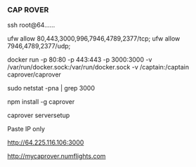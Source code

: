 ### CAP ROVER

ssh root@64......

ufw allow 80,443,3000,996,7946,4789,2377/tcp; ufw allow 7946,4789,2377/udp; 

docker run -p 80:80 -p 443:443 -p 3000:3000 -v /var/run/docker.sock:/var/run/docker.sock -v /captain:/captain caprover/caprover 

sudo netstat -pna | grep 3000

npm install -g caprover

caprover serversetup

Paste IP only

http://64.225.116.106:3000

http://mycaprover.numflights.com 


